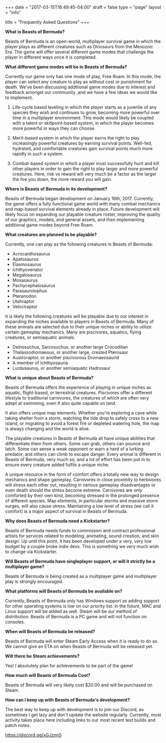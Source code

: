 +++
date = "2017-03-15T16:49:45-04:00"
draft = false
type = "page"
layout = "info"

title = "Frequently Asked Questions"
+++

**What is Beasts of Bermuda?**

Beasts of Bermuda is an open-world, multiplayer survival game in which the player plays as different creatures such as Dinosaurs from the Mesozoic Era.  The game will offer several different game modes that challenge the player in different ways once it is completed.

**What different game modes will be in Beasts of Bermuda?**

Currently our game only has one mode of play, Free Roam.  In this mode, the player can select any creature to play as without cost or punishment for death.  We've been discussing additional game modes due to interest and feedback amongst our community ,and we have a few ideas we would like to implement.

1.  Life-cycle based leveling in which the player starts as a juvenile of any species they wish and continues to grow, becoming more powerful over time in a multiplayer environment.  This mode would likely be coupled with a talent or skillpoint-based system, in which the player becomes more powerful in ways they can choose.

2.  Merit-based system in which the player earns the right to play increasingly powerful creatures by earning survival points.  Well-fed, hydrated, and comfortable creatures gain survival points much more rapidly in such a system.

3.  Combat-based system in which a player must successfully hunt and kill other players in order to gain the right to play larger and more powerful creatures.   Here, risk vs reward will very much be a factor as the larger the foe you down, the more reward you will gain.

**Where is Beasts of Bermuda in its development?**

Beasts of Bermuda began development on January 16th, 2017.  Currently, the game offers a fully functional game world with many combat mechanics and map-based survival elements already in place.  Future development will likely focus on expanding our playable creature roster, improving the quality of our graphics, models, and general assets, and then implementing additional game modes beyond Free Roam.

**What creatures are planned to be playable?**

Currently, one can play as the following creatures in Beasts of Bermuda:

* Acrocanthosaurus
* Apatosaurus
* Elasmosaurus
* Ichthyovenator
* Megalosaurus
* Mosasaurus
* Pachycephalosaurus
* Parasaurolophus
* Pteranodon
* Utahraptor
* Velociraptor

It is likely the following creatures will be playable due to our interest in expanding the niches available to players in Beasts of Bermuda.  Many of these animals are selected due to their unique niches or ability to utilize certain gameplay mechanics.  Many are piscivores, aquatics, flying creatures, or semiaquatic animals.

* Deinosuchus, Sarcosuchus, or another large Crocodilian 
* Thalassodromaeous, or another large, crested Pterosaur
* Austroraptor, or another piscivorous Dromaeosaurid
* A member of Ichthyosauria
* Lurdusaurus, or another semiaquatic Hadrosaur

**What is unique about Beasts of Bermuda?**

Beasts of Bermuda offers the experience of playing in unique niches as aquatic, flight-based, or terrestrial creatures.  Piscivores offer a different lifestyle to traditional carnivores, the creatures of which are often very adept at swimming, even if also quite capable on land.

It also offers unique map elements.  Whether you're exploring a cave while taking shelter from a storm, watching the tide drop to safely cross to a new island, or migrating to avoid a forest fire or depleted watering hole, the map is always changing and the world is alive. 

The playable creatures in Beasts of Bermuda all have unique abilities that differentiate them from others.  Some can grab, others can pounce and latch.  Some can sense a weak opponent or warn a herd of a lurking predator, and others can climb to escape danger.  Every animal is different in Beasts of Bermuda, very much so, and a lot of effort has been put in to ensure every creature added fulfils a unique niche.

A unique resource in the form of comfort offers a totally new way to design mechanics and shape gameplay.  Carnivores in close proximity to herbivores will stress each other out, resulting in various gameplay disadvantages or even death should the stress become extreme.  Carnivores are only comforted by their own kind, becoming stressed in the prolonged presence of different species.  Map elements, in particular storms and massive storm surges, will also cause stress.  Maintaining a low level of stress (we call it comfort) is a major aspect of survival in Beasts of Bermuda.

**Why does Beasts of Bermuda need a Kickstarter?**

Beasts of Bermuda needs funds to commission and contract professional artists for services related to modeling, animating, sound creation, and skin design.  Up until this point, it has been developed under a very, very low budget by a couple broke indie devs.  This is something we very much wish to change via Kickstarter.

**Will Beasts of Bermuda have singleplayer support, or will it strictly be a multiplayer game?**

Beasts of Bermuda is being created as a multiplayer game and multiplayer play is strongly encouraged.  

**What platforms will Beasts of Bermuda be available on?**

Currently, Beasts of Bermuda only has Windows support as adding support for other operating systems is low on our priority list.  In the future, MAC and Linux support will be added as well.  Steam will be our method of distribution.  Beasts of Bermuda is a PC game and will not function on consoles.

**When will Beasts of Bermuda be released?**

Beasts of Bermuda will enter Steam Early Access when it is ready to do so.  We cannot give an ETA on when Beasts of Bermuda will be released yet.

**Will there be Steam achievements?**

Yes!  I absolutely plan for achievements to be part of the game!

**How much will Beasts of Bermuda Cost?**

Beasts of Bermuda will very likely cost $20.00 and will be purchased on Steam.

**How can I keep up with Beasts of Bermuda's development?**

The best way to keep up with development is to join our Discord, as sometimes I get lazy and don't update the website regularly.  Currently, most activity takes place here including links to our most recent test builds and patch notes.

https://discord.gg/xGJznn5

















